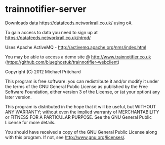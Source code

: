 trainnotifier-server
======================
Downloads data https://datafeeds.networkrail.co.uk/ using c#.

To gain access to data you need to sign up at https://datafeeds.networkrail.co.uk/ntrod/

Uses Apache ActiveMQ - http://activemq.apache.org/nms/index.html

You may be able to access a demo site @ http://www.trainnotifier.co.uk (https://github.com/blueghostuk/trainnotifier-webclient)

Copyright (C) 2012 Michael Pritchard

This program is free software: you can redistribute it and/or modify
it under the terms of the GNU General Public License as published by
the Free Software Foundation, either version 3 of the License, or
(at your option) any later version.

This program is distributed in the hope that it will be useful,
but WITHOUT ANY WARRANTY; without even the implied warranty of
MERCHANTABILITY or FITNESS FOR A PARTICULAR PURPOSE.  See the
GNU General Public License for more details.

You should have received a copy of the GNU General Public License
along with this program.  If not, see <http://www.gnu.org/licenses/>.